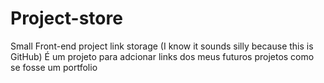 # Project-store
Small Front-end project link storage (I know it sounds silly because this is GitHub)
É um projeto para adcionar links dos meus futuros projetos como se fosse um portfolio
<h1>
